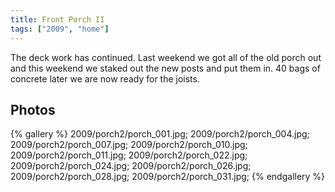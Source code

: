 ```yaml
---
title: Front Porch II
tags: ["2009", "home"]
---
```

The deck work has continued.  Last weekend we got all of the old porch out and this weekend we staked out the new posts and put them in.  40 bags of concrete later we are now ready for the joists.

## Photos 

{% gallery %} 
2009/porch2/porch_001.jpg;
2009/porch2/porch_004.jpg;
2009/porch2/porch_007.jpg;
2009/porch2/porch_010.jpg;
2009/porch2/porch_011.jpg;
2009/porch2/porch_022.jpg;
2009/porch2/porch_024.jpg;
2009/porch2/porch_026.jpg;
2009/porch2/porch_028.jpg;
2009/porch2/porch_031.jpg;
{% endgallery %}
